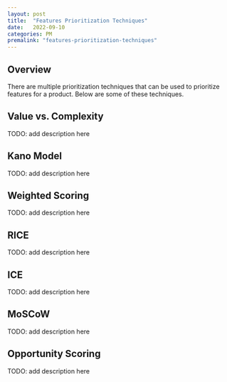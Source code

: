 ```yaml
---
layout: post
title:  "Features Prioritization Techniques"
date:   2022-09-10
categories: PM
premalink: "features-prioritization-techniques" 
---
```


## Overview
There are multiple prioritization techniques that can be used to prioritize features for a product. Below are some of these techniques. 

## Value vs. Complexity
TODO: add description here

## Kano Model
TODO: add description here

## Weighted Scoring 
TODO: add description here

## RICE
TODO: add description here

## ICE 
TODO: add description here

## MoSCoW 
TODO: add description here

## Opportunity Scoring
TODO: add description here



